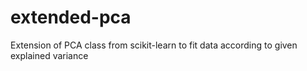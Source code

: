 # extended-pca
Extension of PCA class from scikit-learn to fit data according to given explained variance
